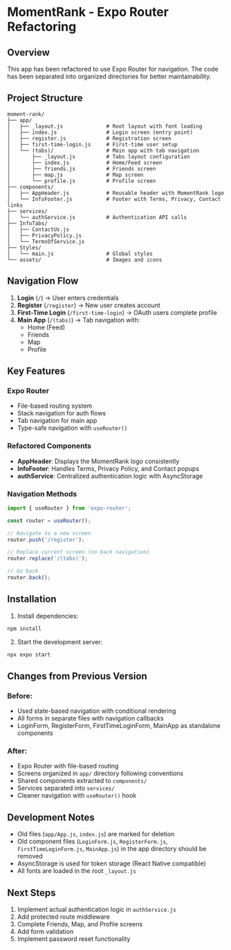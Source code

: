 # MomentRank - Expo Router Refactoring

## Overview
This app has been refactored to use Expo Router for navigation. The code has been separated into organized directories for better maintainability.

## Project Structure

```
moment-rank/
├── app/
│   ├── _layout.js              # Root layout with font loading
│   ├── index.js                # Login screen (entry point)
│   ├── register.js             # Registration screen
│   ├── first-time-login.js     # First-time user setup
│   └── (tabs)/                 # Main app with tab navigation
│       ├── _layout.js          # Tabs layout configuration
│       ├── index.js            # Home/Feed screen
│       ├── friends.js          # Friends screen
│       ├── map.js              # Map screen
│       └── profile.js          # Profile screen
├── components/
│   ├── AppHeader.js            # Reusable header with MomentRank logo
│   └── InfoFooter.js           # Footer with Terms, Privacy, Contact links
├── services/
│   └── authService.js          # Authentication API calls
├── InfoTabs/
│   ├── ContactUs.js
│   ├── PrivacyPolicy.js
│   └── TermsOfService.js
├── Styles/
│   └── main.js                 # Global styles
└── assets/                     # Images and icons
```

## Navigation Flow

1. **Login** (`/`) → User enters credentials
2. **Register** (`/register`) → New user creates account
3. **First-Time Login** (`/first-time-login`) → OAuth users complete profile
4. **Main App** (`/(tabs)`) → Tab navigation with:
   - Home (Feed)
   - Friends
   - Map
   - Profile

## Key Features

### Expo Router
- File-based routing system
- Stack navigation for auth flows
- Tab navigation for main app
- Type-safe navigation with `useRouter()`

### Refactored Components
- **AppHeader**: Displays the MomentRank logo consistently
- **InfoFooter**: Handles Terms, Privacy Policy, and Contact popups
- **authService**: Centralized authentication logic with AsyncStorage

### Navigation Methods
```javascript
import { useRouter } from 'expo-router';

const router = useRouter();

// Navigate to a new screen
router.push('/register');

// Replace current screen (no back navigation)
router.replace('/(tabs)');

// Go back
router.back();
```

## Installation

1. Install dependencies:
```bash
npm install
```

2. Start the development server:
```bash
npx expo start
```

## Changes from Previous Version

### Before:
- Used state-based navigation with conditional rendering
- All forms in separate files with navigation callbacks
- LoginForm, RegisterForm, FirstTimeLoginForm, MainApp as standalone components

### After:
- Expo Router with file-based routing
- Screens organized in `app/` directory following conventions
- Shared components extracted to `components/`
- Services separated into `services/`
- Cleaner navigation with `useRouter()` hook

## Development Notes

- Old files (`app/App.js`, `index.js`) are marked for deletion
- Old component files (`LoginForm.js`, `RegisterForm.js`, `FirstTimeLoginForm.js`, `MainApp.js`) in the app directory should be removed
- AsyncStorage is used for token storage (React Native compatible)
- All fonts are loaded in the root `_layout.js`

## Next Steps

1. Implement actual authentication logic in `authService.js`
2. Add protected route middleware
3. Complete Friends, Map, and Profile screens
4. Add form validation
5. Implement password reset functionality
